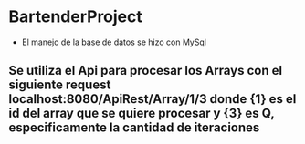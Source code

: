 # BartenderProject

- El manejo de la base de datos se hizo con MySql
## Se utiliza el Api para procesar los Arrays con el siguiente request localhost:8080/ApiRest/Array/1/3 donde {1} es el id del array que se quiere procesar y {3} es Q, especificamente la cantidad de iteraciones
